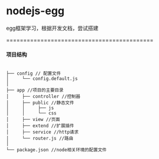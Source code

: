 # nodejs-egg
egg框架学习，根据开发文档，尝试搭建

===========================================

#### 项目结构

```text

├── config // 配置文件
│     └── config.default.js
│
├── app //项目的主要目录
│     ├── controller //控制器
│     ├── public //静态文件
│     │     ├── js 
│     │     └── css 
│     ├── view //页面
│     ├── extend //扩展插件
│     ├── service //http请求
│     └── router.js //路由
│
└── package.json //node相关环境的配置文件

```
